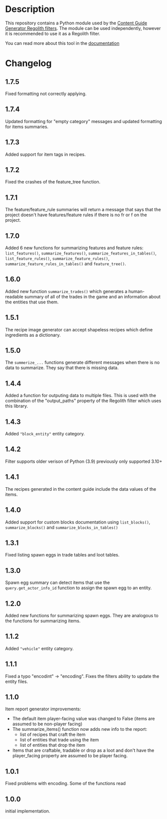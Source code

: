 # Description
This repository contains a Python module used by the [Content Guide Generator Regolith filters](https://github.com/Shapescape-Software/content_guide_generator). The module can be used independently, however it is recommended to use it as a Regolith filter.

You can read more about this tool in the [documentation](docs/README.md)


# Changelog

## 1.7.5
Fixed formatting not correctly applying.

## 1.7.4
Updated formatting for "empty category" messages and updated formatting for items summaries.

## 1.7.3
Added support for item tags in recipes.

## 1.7.2
Fixed the crashes of the feature_tree function.

## 1.7.1
The feature/feature_rule summaries will return a message that says that the project doesn't have features/feature rules if there is no fr or f on the project.

## 1.7.0
Added 6 new functions for summarizing features and feature rules: `list_features()`, `summarize_features()`, `summarize_features_in_tables()`, `list_feature_rules()`, `summarize_feature_rules()`, `summarize_feature_rules_in_tables()` and `feature_tree()`.

## 1.6.0
Added new function `summarize_trades()` which generates a human-readable summary of all of the trades in the game and an information about the entities that use them.

## 1.5.1
The recipe image generator can accept shapeless recipes which define ingredients as a dictionary.

## 1.5.0
The `summerize_...` functions generate different messages when there is no data to summarize. They say that there is missing data.

## 1.4.4
Added a function for outputing data to multiple files. This is used with the combination of the "output_paths" property of the Regolith filter which uses this library.

## 1.4.3
Added `"block_entity"` entity category.

## 1.4.2
Filter supports older verison of Python (3.9) previously only supported 3.10+

## 1.4.1
The recipes generated in the content guide include the data values of the
items.

## 1.4.0
Added support for custom blocks documentation using 
`list_blocks()`, `summarize_blocks()` and `summarize_blocks_in_tables()`

## 1.3.1
Fixed listing spawn eggs in trade tables and loot tables.

## 1.3.0
Spawn egg summary can detect items that use the `query.get_actor_info_id`
function to assign the spawn egg to an entity.

## 1.2.0
Added new functions for summarizing spawn eggs. They are analogous to the
functions for summarizing items.

## 1.1.2
Added `"vehicle"` entity category.

## 1.1.1
Fixed a typo "encodint" -> "encoding". Fixes the filters ability to update the
entity files.

## 1.1.0
Item report generator improvements:
- The default item player-facing value was changed to False (items are assumed to be non-player facing)
- The summarize_items() function now adds new info to the report:
  - list of recipes that craft the item
  - list of entities that trade using the item
  - list of entities that drop the item
- Items that are craftable, tradable or drop as a loot and don't have the player_facing property are
  assumed to be player facing.

## 1.0.1
Fixed problems with encoding. Some of the functions read
## 1.0.0
initial implementation.